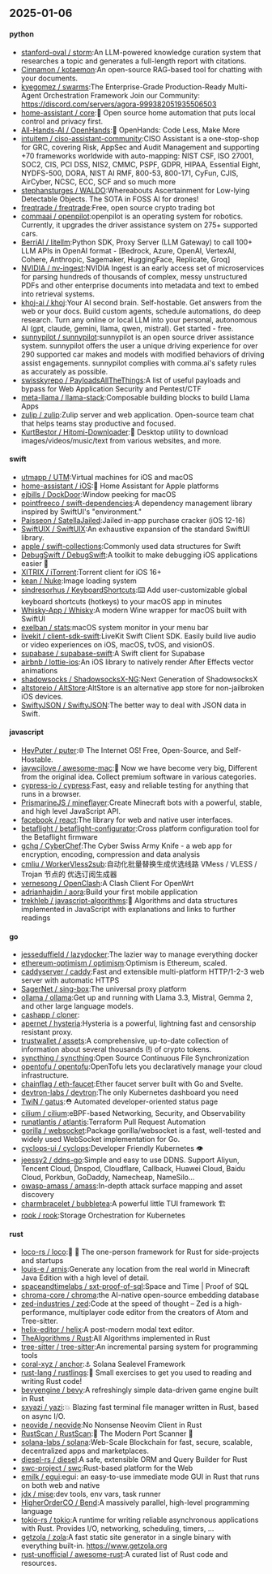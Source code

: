 ## 2025-01-06

#### python
* [stanford-oval / storm](https://github.com/stanford-oval/storm):An LLM-powered knowledge curation system that researches a topic and generates a full-length report with citations.
* [Cinnamon / kotaemon](https://github.com/Cinnamon/kotaemon):An open-source RAG-based tool for chatting with your documents.
* [kyegomez / swarms](https://github.com/kyegomez/swarms):The Enterprise-Grade Production-Ready Multi-Agent Orchestration Framework Join our Community: https://discord.com/servers/agora-999382051935506503
* [home-assistant / core](https://github.com/home-assistant/core):🏡 Open source home automation that puts local control and privacy first.
* [All-Hands-AI / OpenHands](https://github.com/All-Hands-AI/OpenHands):🙌 OpenHands: Code Less, Make More
* [intuitem / ciso-assistant-community](https://github.com/intuitem/ciso-assistant-community):CISO Assistant is a one-stop-shop for GRC, covering Risk, AppSec and Audit Management and supporting +70 frameworks worldwide with auto-mapping: NIST CSF, ISO 27001, SOC2, CIS, PCI DSS, NIS2, CMMC, PSPF, GDPR, HIPAA, Essential Eight, NYDFS-500, DORA, NIST AI RMF, 800-53, 800-171, CyFun, CJIS, AirCyber, NCSC, ECC, SCF and so much more
* [stephansturges / WALDO](https://github.com/stephansturges/WALDO):Whereabouts Ascertainment for Low-lying Detectable Objects. The SOTA in FOSS AI for drones!
* [freqtrade / freqtrade](https://github.com/freqtrade/freqtrade):Free, open source crypto trading bot
* [commaai / openpilot](https://github.com/commaai/openpilot):openpilot is an operating system for robotics. Currently, it upgrades the driver assistance system on 275+ supported cars.
* [BerriAI / litellm](https://github.com/BerriAI/litellm):Python SDK, Proxy Server (LLM Gateway) to call 100+ LLM APIs in OpenAI format - [Bedrock, Azure, OpenAI, VertexAI, Cohere, Anthropic, Sagemaker, HuggingFace, Replicate, Groq]
* [NVIDIA / nv-ingest](https://github.com/NVIDIA/nv-ingest):NVIDIA Ingest is an early access set of microservices for parsing hundreds of thousands of complex, messy unstructured PDFs and other enterprise documents into metadata and text to embed into retrieval systems.
* [khoj-ai / khoj](https://github.com/khoj-ai/khoj):Your AI second brain. Self-hostable. Get answers from the web or your docs. Build custom agents, schedule automations, do deep research. Turn any online or local LLM into your personal, autonomous AI (gpt, claude, gemini, llama, qwen, mistral). Get started - free.
* [sunnypilot / sunnypilot](https://github.com/sunnypilot/sunnypilot):sunnypilot is an open source driver assistance system. sunnypilot offers the user a unique driving experience for over 290 supported car makes and models with modified behaviors of driving assist engagements. sunnypilot complies with comma.ai's safety rules as accurately as possible.
* [swisskyrepo / PayloadsAllTheThings](https://github.com/swisskyrepo/PayloadsAllTheThings):A list of useful payloads and bypass for Web Application Security and Pentest/CTF
* [meta-llama / llama-stack](https://github.com/meta-llama/llama-stack):Composable building blocks to build Llama Apps
* [zulip / zulip](https://github.com/zulip/zulip):Zulip server and web application. Open-source team chat that helps teams stay productive and focused.
* [KurtBestor / Hitomi-Downloader](https://github.com/KurtBestor/Hitomi-Downloader):🍰 Desktop utility to download images/videos/music/text from various websites, and more.

#### swift
* [utmapp / UTM](https://github.com/utmapp/UTM):Virtual machines for iOS and macOS
* [home-assistant / iOS](https://github.com/home-assistant/iOS):📱 Home Assistant for Apple platforms
* [ejbills / DockDoor](https://github.com/ejbills/DockDoor):Window peeking for macOS
* [pointfreeco / swift-dependencies](https://github.com/pointfreeco/swift-dependencies):A dependency management library inspired by SwiftUI's "environment."
* [Paisseon / SatellaJailed](https://github.com/Paisseon/SatellaJailed):Jailed in-app purchase cracker (iOS 12-16)
* [SwiftUIX / SwiftUIX](https://github.com/SwiftUIX/SwiftUIX):An exhaustive expansion of the standard SwiftUI library.
* [apple / swift-collections](https://github.com/apple/swift-collections):Commonly used data structures for Swift
* [DebugSwift / DebugSwift](https://github.com/DebugSwift/DebugSwift):A toolkit to make debugging iOS applications easier 🚀
* [XITRIX / iTorrent](https://github.com/XITRIX/iTorrent):Torrent client for iOS 16+
* [kean / Nuke](https://github.com/kean/Nuke):Image loading system
* [sindresorhus / KeyboardShortcuts](https://github.com/sindresorhus/KeyboardShortcuts):⌨️ Add user-customizable global keyboard shortcuts (hotkeys) to your macOS app in minutes
* [Whisky-App / Whisky](https://github.com/Whisky-App/Whisky):A modern Wine wrapper for macOS built with SwiftUI
* [exelban / stats](https://github.com/exelban/stats):macOS system monitor in your menu bar
* [livekit / client-sdk-swift](https://github.com/livekit/client-sdk-swift):LiveKit Swift Client SDK. Easily build live audio or video experiences on iOS, macOS, tvOS, and visionOS.
* [supabase / supabase-swift](https://github.com/supabase/supabase-swift):A Swift client for Supabase
* [airbnb / lottie-ios](https://github.com/airbnb/lottie-ios):An iOS library to natively render After Effects vector animations
* [shadowsocks / ShadowsocksX-NG](https://github.com/shadowsocks/ShadowsocksX-NG):Next Generation of ShadowsocksX
* [altstoreio / AltStore](https://github.com/altstoreio/AltStore):AltStore is an alternative app store for non-jailbroken iOS devices.
* [SwiftyJSON / SwiftyJSON](https://github.com/SwiftyJSON/SwiftyJSON):The better way to deal with JSON data in Swift.

#### javascript
* [HeyPuter / puter](https://github.com/HeyPuter/puter):🌐 The Internet OS! Free, Open-Source, and Self-Hostable.
* [jaywcjlove / awesome-mac](https://github.com/jaywcjlove/awesome-mac): Now we have become very big, Different from the original idea. Collect premium software in various categories.
* [cypress-io / cypress](https://github.com/cypress-io/cypress):Fast, easy and reliable testing for anything that runs in a browser.
* [PrismarineJS / mineflayer](https://github.com/PrismarineJS/mineflayer):Create Minecraft bots with a powerful, stable, and high level JavaScript API.
* [facebook / react](https://github.com/facebook/react):The library for web and native user interfaces.
* [betaflight / betaflight-configurator](https://github.com/betaflight/betaflight-configurator):Cross platform configuration tool for the Betaflight firmware
* [gchq / CyberChef](https://github.com/gchq/CyberChef):The Cyber Swiss Army Knife - a web app for encryption, encoding, compression and data analysis
* [cmliu / WorkerVless2sub](https://github.com/cmliu/WorkerVless2sub):自动化批量替换生成优选线路 VMess / VLESS / Trojan 节点的 优选订阅生成器
* [vernesong / OpenClash](https://github.com/vernesong/OpenClash):A Clash Client For OpenWrt
* [adrianhajdin / aora](https://github.com/adrianhajdin/aora):Build your first mobile application
* [trekhleb / javascript-algorithms](https://github.com/trekhleb/javascript-algorithms):📝 Algorithms and data structures implemented in JavaScript with explanations and links to further readings

#### go
* [jesseduffield / lazydocker](https://github.com/jesseduffield/lazydocker):The lazier way to manage everything docker
* [ethereum-optimism / optimism](https://github.com/ethereum-optimism/optimism):Optimism is Ethereum, scaled.
* [caddyserver / caddy](https://github.com/caddyserver/caddy):Fast and extensible multi-platform HTTP/1-2-3 web server with automatic HTTPS
* [SagerNet / sing-box](https://github.com/SagerNet/sing-box):The universal proxy platform
* [ollama / ollama](https://github.com/ollama/ollama):Get up and running with Llama 3.3, Mistral, Gemma 2, and other large language models.
* [cashapp / cloner](https://github.com/cashapp/cloner):
* [apernet / hysteria](https://github.com/apernet/hysteria):Hysteria is a powerful, lightning fast and censorship resistant proxy.
* [trustwallet / assets](https://github.com/trustwallet/assets):A comprehensive, up-to-date collection of information about several thousands (!) of crypto tokens.
* [syncthing / syncthing](https://github.com/syncthing/syncthing):Open Source Continuous File Synchronization
* [opentofu / opentofu](https://github.com/opentofu/opentofu):OpenTofu lets you declaratively manage your cloud infrastructure.
* [chainflag / eth-faucet](https://github.com/chainflag/eth-faucet):Ether faucet server built with Go and Svelte.
* [devtron-labs / devtron](https://github.com/devtron-labs/devtron):The only Kubernetes dashboard you need
* [TwiN / gatus](https://github.com/TwiN/gatus):⛑ Automated developer-oriented status page
* [cilium / cilium](https://github.com/cilium/cilium):eBPF-based Networking, Security, and Observability
* [runatlantis / atlantis](https://github.com/runatlantis/atlantis):Terraform Pull Request Automation
* [gorilla / websocket](https://github.com/gorilla/websocket):Package gorilla/websocket is a fast, well-tested and widely used WebSocket implementation for Go.
* [cyclops-ui / cyclops](https://github.com/cyclops-ui/cyclops):Developer Friendly Kubernetes 👁️
* [jeessy2 / ddns-go](https://github.com/jeessy2/ddns-go):Simple and easy to use DDNS. Support Aliyun, Tencent Cloud, Dnspod, Cloudflare, Callback, Huawei Cloud, Baidu Cloud, Porkbun, GoDaddy, Namecheap, NameSilo...
* [owasp-amass / amass](https://github.com/owasp-amass/amass):In-depth attack surface mapping and asset discovery
* [charmbracelet / bubbletea](https://github.com/charmbracelet/bubbletea):A powerful little TUI framework 🏗
* [rook / rook](https://github.com/rook/rook):Storage Orchestration for Kubernetes

#### rust
* [loco-rs / loco](https://github.com/loco-rs/loco):🚂 🦀 The one-person framework for Rust for side-projects and startups
* [louis-e / arnis](https://github.com/louis-e/arnis):Generate any location from the real world in Minecraft Java Edition with a high level of detail.
* [spaceandtimelabs / sxt-proof-of-sql](https://github.com/spaceandtimelabs/sxt-proof-of-sql):Space and Time | Proof of SQL
* [chroma-core / chroma](https://github.com/chroma-core/chroma):the AI-native open-source embedding database
* [zed-industries / zed](https://github.com/zed-industries/zed):Code at the speed of thought – Zed is a high-performance, multiplayer code editor from the creators of Atom and Tree-sitter.
* [helix-editor / helix](https://github.com/helix-editor/helix):A post-modern modal text editor.
* [TheAlgorithms / Rust](https://github.com/TheAlgorithms/Rust):All Algorithms implemented in Rust
* [tree-sitter / tree-sitter](https://github.com/tree-sitter/tree-sitter):An incremental parsing system for programming tools
* [coral-xyz / anchor](https://github.com/coral-xyz/anchor):⚓ Solana Sealevel Framework
* [rust-lang / rustlings](https://github.com/rust-lang/rustlings):🦀 Small exercises to get you used to reading and writing Rust code!
* [bevyengine / bevy](https://github.com/bevyengine/bevy):A refreshingly simple data-driven game engine built in Rust
* [sxyazi / yazi](https://github.com/sxyazi/yazi):💥 Blazing fast terminal file manager written in Rust, based on async I/O.
* [neovide / neovide](https://github.com/neovide/neovide):No Nonsense Neovim Client in Rust
* [RustScan / RustScan](https://github.com/RustScan/RustScan):🤖 The Modern Port Scanner 🤖
* [solana-labs / solana](https://github.com/solana-labs/solana):Web-Scale Blockchain for fast, secure, scalable, decentralized apps and marketplaces.
* [diesel-rs / diesel](https://github.com/diesel-rs/diesel):A safe, extensible ORM and Query Builder for Rust
* [swc-project / swc](https://github.com/swc-project/swc):Rust-based platform for the Web
* [emilk / egui](https://github.com/emilk/egui):egui: an easy-to-use immediate mode GUI in Rust that runs on both web and native
* [jdx / mise](https://github.com/jdx/mise):dev tools, env vars, task runner
* [HigherOrderCO / Bend](https://github.com/HigherOrderCO/Bend):A massively parallel, high-level programming language
* [tokio-rs / tokio](https://github.com/tokio-rs/tokio):A runtime for writing reliable asynchronous applications with Rust. Provides I/O, networking, scheduling, timers, ...
* [getzola / zola](https://github.com/getzola/zola):A fast static site generator in a single binary with everything built-in. https://www.getzola.org
* [rust-unofficial / awesome-rust](https://github.com/rust-unofficial/awesome-rust):A curated list of Rust code and resources.
